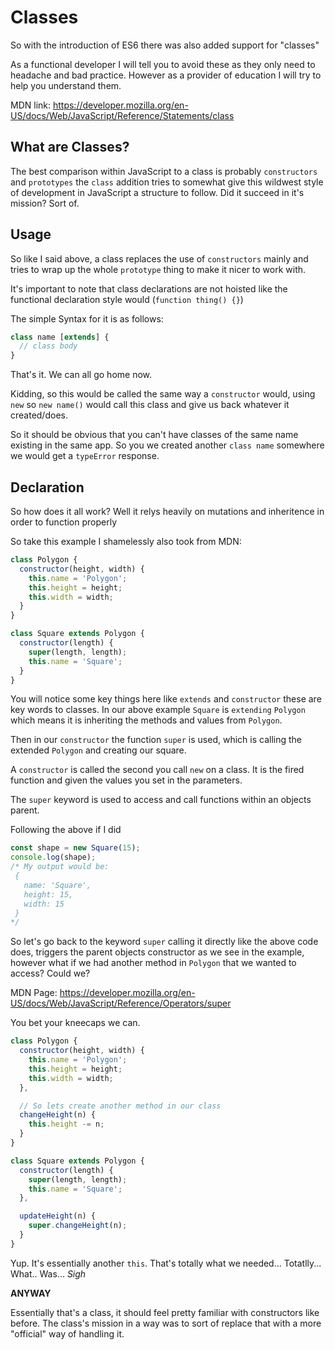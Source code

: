 # Classes

So with the introduction of ES6 there was also added support for "classes"

As a functional developer I will tell you to avoid these as they only need to headache and bad practice. However as a provider of education I will try to help you understand them.

MDN link: https://developer.mozilla.org/en-US/docs/Web/JavaScript/Reference/Statements/class

## What are Classes?

The best comparison within JavaScript to a class is probably `constructors` and `prototypes` the `class` addition tries to somewhat give this wildwest style of development in JavaScript a structure to follow. Did it succeed in it's mission? Sort of.

## Usage

So like I said above, a class replaces the use of `constructors` mainly and tries to wrap up the whole `prototype` thing to make it nicer to work with.

It's important to note that class declarations are not hoisted like the functional declaration style would (`function thing() {}`)

The simple Syntax for it is as follows:

```js
class name [extends] {
  // class body
}
```

That's it. We can all go home now.

Kidding, so this would be called the same way a `constructor` would, using `new` so `new name()` would call this class and give us back whatever it created/does.

So it should be obvious that you can't have classes of the same name existing in the same app. So you we created another `class name` somewhere we would get a `typeError` response.

## Declaration

So how does it all work? Well it relys heavily on mutations and inheritence in order to function properly

So take this example I shamelessly also took from MDN:

```js
class Polygon {
  constructor(height, width) {
    this.name = 'Polygon';
    this.height = height;
    this.width = width;
  }
}

class Square extends Polygon {
  constructor(length) {
    super(length, length);
    this.name = 'Square';
  }
}
```

You will notice some key things here like `extends` and `constructor` these are key words to classes. In our above example `Square` is `extending` `Polygon` which means it is inheriting the methods and values from `Polygon`.

Then in our `constructor` the function `super` is used, which is calling the extended `Polygon` and creating our square.

A `constructor` is called the second you call `new` on a class. It is the fired function and given the values you set in the parameters.

The `super` keyword is used to access and call functions within an objects parent.

Following the above if I did

```js
const shape = new Square(15);
console.log(shape);
/* My output would be:
 {
   name: 'Square',
   height: 15,
   width: 15
 }
*/
```

So let's go back to the keyword `super` calling it directly like the above code does, triggers the parent objects constructor as we see in the example, however what if we had another method in `Polygon` that we wanted to access? Could we?

MDN Page: https://developer.mozilla.org/en-US/docs/Web/JavaScript/Reference/Operators/super

You bet your kneecaps we can.

```js
class Polygon {
  constructor(height, width) {
    this.name = 'Polygon';
    this.height = height;
    this.width = width;
  },

  // So lets create another method in our class
  changeHeight(n) {
    this.height -= n;
  }
}

class Square extends Polygon {
  constructor(length) {
    super(length, length);
    this.name = 'Square';
  },

  updateHeight(n) {
    super.changeHeight(n);
  }
}
```

Yup. It's essentially another `this`. That's totally what we needed... Totatlly... What.. Was... _Sigh_

**ANYWAY**

Essentially that's a class, it should feel pretty familiar with constructors like before. The class's mission in a way was to sort of replace that with a more "official" way of handling it.
